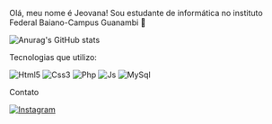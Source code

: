 Olá, meu nome é Jeovana! Sou estudante de informática no instituto Federal Baiano-Campus Guanambi 👋</br>

![Anurag's GitHub stats](https://github-readme-stats.vercel.app/api?username=JeovanaMiranda&show_icons=true&theme=dracula)



Tecnologias que utilizo: 
<div style="display: inline_block">
  <img aling="center" alt="Html5" src="https://img.shields.io/badge/HTML5-E34F26?style=for-the-badge&logo=html5&logoColor=white"/>
  <img aling="center" alt="Css3" src="https://img.shields.io/badge/CSS3-1572B6?style=for-the-badge&logo=css3&logoColor=white"/>
  <img aling="center" alt="Php" src="https://img.shields.io/badge/PHP-777BB4?style=for-the-badge&logo=php&logoColor=white"/>
  <img aling="center" alt="Js" src="https://img.shields.io/badge/JavaScript-323330?style=for-the-badge&logo=javascript&logoColor=F7DF1E"/>
  <img aling="center" alt="MySql" src="https://img.shields.io/badge/MySQL-00000F?style=for-the-badge&logo=mysql&logoColor=white"/></div>


 Contato
 
[![Instagram](https://img.shields.io/badge/Instagram-E4405F?style=for-the-badge&logo=instagram&logoColor=white)](https://www.instagram.com/jeovana_mirand/?next=%2F)

  
  
 
  

  



